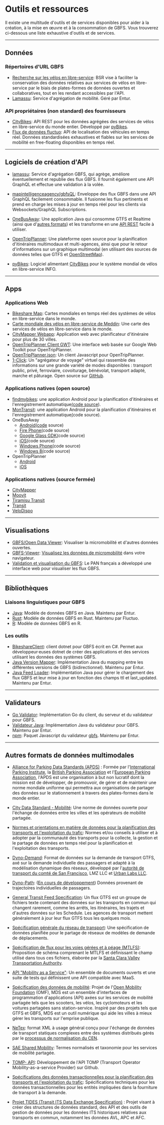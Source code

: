 # Outils et ressources

Il existe une multitude d'outils et de services disponibles pour aider à la création, à la mise en œuvre et à la consommation de GBFS. Vous trouverez ci-dessous une liste exhaustive d'outils et de services.

<hr/>

## Données

### Répertoires d'URL GBFS

- [Recherche sur les vélos en libre-service](https://bikeshare-research.org/): BSR vise à faciliter la conservation des données relatives aux services de vélos en libre-service par le biais de plates-formes de données ouvertes et collaboratives, tout en les rendant accessibles par l'API.
- [Lamassu](https://github.com/entur/lamassu): Service d'agrégation de mobilité. Géré par Entur.

### API propriétaires (non standard) des fournisseurs

- [CityBikes](http://api.citybik.es/v2/): API REST pour les données agrégées des services de vélos en libre-service du monde entier. Développé par [pyBikes](https://github.com/eskerda/pybikes).
- [Flux de données fluctuo](https://fluctuo.com/data-flow/): API de localisation des véhicules en temps réel. Données standardisées exhaustives et fiables sur les services de mobilité en free-floating disponibles en temps réel.

<hr/>

## Logiciels de création d'API

- [lamassu](https://github.com/entur/lamassu): Service d'agrégation GBFS, qui agrège, améliore éventuellement et republie des flux GBFS. Il fournit également une API GraphQL et effectue une validation à la volée.

- [mapintelligenceagency/gbfsQL](https://github.com/mapintelligenceagency/gbfsQL): Enveloppe des flux GBFS dans une API GraphQL facilement consommable. Il fusionne les flux pertinents et prend en charge les mises à jour en temps réel pour les clients via Websockets/GraphQL Subscriptions.

- [OneBusAway](https://onebusaway.org/): Une application Java qui consomme GTFS et Realtime (ainsi que d'[autres formats](https://github.com/OneBusAway/onebusaway-application-modules/wiki/Real-Time-Data-Configuration-Guide)) et les transforme en une [API REST](http://developer.onebusaway.org/modules/onebusaway-application-modules/current/api/where/index.html) facile à utiliser.

- [OpenTripPlanner](http://www.opentripplanner.org/): Une plateforme open source pour la planification d'itinéraires multimodaux et multi-agences, ainsi que pour le retour d'informations sur un graphique multimodal (en utilisant des sources de données telles que GTFS et [OpenStreetMap](https://www.openstreetmap.org/)).

- [pyBikes](https://github.com/eskerda/pybikes): Logiciel alimentant [CityBikes](http://api.citybik.es/v2/) pour le système mondial de vélos en libre-service INFO.

<hr/>

## Apps

### Applications Web

- [Bikeshare Map](https://bikesharemap.com/): Cartes mondiales en temps réel des systèmes de vélos en libre-service dans le monde.
- [Carte mondiale des vélos en libre-service de Meddin](https://bikesharingworldmap.com/): Une carte des services de vélos en libre-service dans le monde.
- [CityMapper Webapp](https://citymapper.com/nyc): Application web avec planificateur d'itinéraire pour plus de 30 villes.
- [OpenTripPlanner Client GWT](https://github.com/mecatran/OpenTripPlanner-client-gwt): Une interface web basée sur Google Web Toolkit pour OpenTripPlanner.
- [OpenTripPlanner.json](https://github.com/conveyal/otp.js): Un client Javascript pour OpenTripPlanner.
- [1-Click](https://camsys.software/products/1-click): Un "agrégateur de voyage" virtuel qui rassemble des informations sur une grande variété de modes disponibles : transport public, privé, ferroviaire, covoiturage, bénévolat, transport adapté, marche et pâturage. Open source sur [GitHub](https://github.com/camsys/oneclick).

### Applications natives (open source)

- [findmybikes](https://play.google.com/store/apps/details?id=com.ludoscity.findmybikes): une application Android pour la planification d'itinéraires et l'enregistrement automatique[(code source](https://github.com/f8full/findmybikes)).
- [MonTransit](https://play.google.com/store/apps/details?id=org.mtransit.android): une application Android pour la planification d'itinéraires et l'enregistrement automatique[(](https://github.com/mtransitapps)code source).
- OneBusAway
  - [Android](https://play.google.com/store/apps/details?id=com.joulespersecond.seattlebusbot)[(code](https://github.com/OneBusAway/onebusaway-android) source)
  - [Fire Phone](https://www.amazon.com/dp/B004UI7QZA)[(](https://github.com/OneBusAway/onebusaway-android)code source)
  - [Google Glass GDK](https://github.com/OneBusAway/onebusaway-android/pull/219)[(](https://github.com/OneBusAway/onebusaway-android/pull/219)code source)
  - [iOS](https://apps.apple.com/us/app/onebusaway/id329380089)[(](https://github.com/OneBusAway/onebusaway-iphone)code source)
  - [Windows Phone](https://www.microsoft.com/en-us/p/onebusaway/9nblggh0cbd9)[(](https://github.com/OneBusAway/onebusaway-windows-phone)code source)
  - [Windows 8](https://www.microsoft.com/en-us/p/onebusaway/9wzdncrdm5pc)[(](https://github.com/OneBusAway/onebusaway-windows8)code source)
- OpenTripPlanner
  - [Android](https://github.com/CUTR-at-USF/OpenTripPlanner-for-Android/wiki)
  - [iOS](https://github.com/opentripplanner/OpenTripPlanner-iOS)

### Applications natives (source fermée)

- [CityMapper](https://citymapper.com/)
- [Moovit](https://moovitapp.com/)
- [Tiramisu Transit](http://www.tiramisutransit.com/)
- [Transit](https://transitapp.com/)
- [VeloDispo](https://www.velodispo.eu/)

<hr/>

## Visualisations

- [GBFS/Open Data Viewer](https://share.municipal.systems/oJl_L-B8f): Visualiser la micromobilité et d'autres données ouvertes.
- [GBFS-Viewer](https://github.com/idoco/gbfs-viewer): [Visualisez les données de micromobilité](https://idoco.github.io/gbfs-viewer/#) dans votre navigateur.
- [Validation et visualisation du GBFS](https://transport.data.gouv.fr/validation?type=gbfs\&locale=en): Le PAN français a développé une interface web pour visualiser les flux GBFS.

<hr/>

## Bibliothèques

### Liaisons linguistiques pour GBFS

- [Java](https://central.sonatype.com/artifact/org.entur.gbfs/gbfs-java-model): Modèle de données GBFS en Java. Maintenu par Entur.
- [Rust](https://crates.io/crates/gbfs_types): Modèle de données GBFS en Rust. Maintenu par Fluctuo.
- [R](https://github.com/simonpcouch/gbfs): Modèle de données GBFS en R.

### Les outils

- [BikeshareClient](https://github.com/andmos/BikeshareClient): client dotnet pour GBFS écrit en C#. Permet aux développeur·euses dotnet de créer des applications et des services utilisant les données des systèmes GBFS.
- [Java Version Mapper](https://central.sonatype.com/artifact/org.entur.gbfs/gbfs-mapper-java): Implémentation Java du mapping entre les différentes versions de GBFS (bidirectionnel). Maintenu par Entur.
- [Java Feed Loader](https://central.sonatype.com/artifact/org.entur.gbfs/gbfs-loader-java): Implémentation Java pour gérer le chargement des flux GBFS et leur mise à jour en fonction des champs ttl et last_updated. Maintenu par Entur.

<hr/>

## Validateurs

- [Go Validator](https://github.com/petoc/gbfs): Implémentation Go du client, du serveur et du validateur pour GBFS.
- [Validateur Java](https://central.sonatype.com/artifact/org.entur.gbfs/gbfs-validator-java): Implémentation Java du validateur pour GBFS. Maintenu par Entur.
- [npm](https://www.npmjs.com/package/@entur/gbfs-validator): Paquet Javascript du validateur [gbfs](https://github.com/MobilityData/gbfs-validator). Maintenu par Entur.

<hr/>

## Autres formats de données multimodales

- [Alliance for Parking Data Standards (APDS)](https://www.allianceforparkingdatastandards.org/) : Formée par l'[International Parking Institute](https://www.parking.org/), la [British Parking Association](http://www.britishparking.co.uk/) et l'[European Parking Association](http://www.europeanparking.eu/), l'APDS est une organisation à but non lucratif dont la mission est de développer, de promouvoir, de gérer et de maintenir une norme mondiale uniforme qui permettra aux organisations de partager des données sur le stationnement à travers des plates-formes dans le monde entier.

- [City Data Standard - Mobilité](https://www.polisnetwork.eu/news/dutch-cities-develop-new-mobility-data-standard/): Une norme de données ouverte pour l'échange de données entre les villes et les opérateurs de mobilité partagée.

- [Normes et orientations en matière de données pour la planification des transports et l'exploitation du trafic](https://apps.trb.org/cmsfeed/TRBNetProjectDisplay.asp?ProjectID=4543): Normes et/ou conseils à utiliser et à adopter par la communauté des transports pour la collecte, la gestion et le partage de données en temps réel pour la planification et l'exploitation des transports.

- [Dyno-Demand](https://github.com/osplanning-data-standards/dyno-demand): Format de données sur la demande de transport GTFS, axé sur la demande individuelle des passagers et adapté à la modélisation dynamique des réseaux, développé par l'[autorité de transport du comté de San Francisco](https://www.sfcta.org/), LMZ LLC et [Urban Labs LLC](http://urbanlabs.io/).

- [Dyno-Path](https://github.com/osplanning-data-standards/dyno-path): ([En cours de développement](https://github.com/osplanning-data-standards/GTFS-PLUS/pull/52#issuecomment-331231000)) Données provenant de trajectoires individuelles de passagers.

- [General Transit Feed Specification](https://gtfs.org/): Un flux GTFS est un groupe de fichiers texte contenant des données sur les transports en commun qui changent rarement, comme les arrêts, les itinéraires, les trajets et d'autres données sur les Schedule. Les agences de transport mettent généralement à jour leur flux GTFS tous les quelques mois.

- [Spécification générale du réseau de transport](https://zephyrtransport.org/trb17projects/7-general-travel-network-specification/): Une spécification de données planifiée pour le partage de réseaux de modèles de demande de déplacements.

- [Spécification de flux pour les voies gérées et à péage (MTLFS)](https://github.com/vta/Managed-and-Tolled-Lanes-Feed-Specification): Proposition de schéma comprenant le MTLFS et définissant le champ utilisé dans tous ces fichiers, élaborée par la [Santa Clara Valley Transportation Authority](https://www.vta.org/).

- [API "Mobility as a Service"](http://maas-api.org/): Un ensemble de documents ouverts et une suite de tests qui définissent une API compatible avec MaaS.

- [Spécification des données de mobilité](https://github.com/openmobilityfoundation/mobility-data-specification): Projet de l'[Open Mobility Foundation](https://www.openmobilityfoundation.org/) (OMF), MDS est un ensemble d'interfaces de programmation d'applications (API) axées sur les services de mobilité partagée tels que les scooters, les vélos, les cyclomoteurs et les voitures partagées sans station-service. Inspiré par des projets tels que GTFS et GBFS, MDS est un outil numérique qui aide les villes à mieux gérer les transports sur l'emprise publique.

- [NeTex](https://netex-cen.eu/): format XML à usage général conçu pour l'échange de données de transport statiques complexes entre des systèmes distribués gérés par le [processus de normalisation du CEN](https://www.cencenelec.eu/).

- [SAE Shared Mobility](https://www.sae.org/shared-mobility/): Termes normalisés et taxonomie pour les services de mobilité partagée.

- [TOMP- API](https://github.com/TOMP-WG/TOMP-API): Développement de l'API TOMP (Transport Operator Mobility-as-a-service Provider) sur Github.

- [Spécifications des données transactionnelles pour la planification des transports et l'exploitation du trafic](https://apps.trb.org/cmsfeed/TRBNetProjectDisplay.asp?ProjectID=4120): Spécifications techniques pour les données transactionnelles pour les entités impliquées dans la fourniture de transport à la demande.

- [Projet TIDES (Transit ITS Data Exchange Specification)](https://groups.google.com/g/tidesproject) : Projet visant à créer des structures de données standard, des API et des outils de gestion de données pour les données ITS historiques relatives aux transports en commun, notamment les données AVL, APC et AFC.
